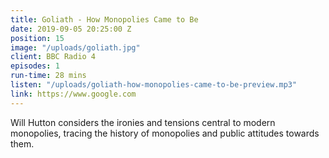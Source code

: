 ```yaml
---
title: Goliath - How Monopolies Came to Be
date: 2019-09-05 20:25:00 Z
position: 15
image: "/uploads/goliath.jpg"
client: BBC Radio 4
episodes: 1
run-time: 28 mins
listen: "/uploads/goliath-how-monopolies-came-to-be-preview.mp3"
link: https://www.google.com
---
```


Will Hutton considers the ironies and tensions central to modern monopolies, tracing the history of monopolies and public attitudes towards them.